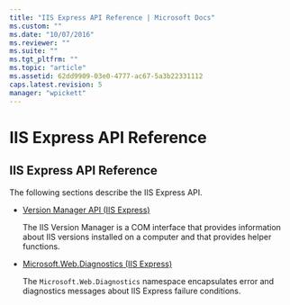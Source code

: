 ```yaml
---
title: "IIS Express API Reference | Microsoft Docs"
ms.custom: ""
ms.date: "10/07/2016"
ms.reviewer: ""
ms.suite: ""
ms.tgt_pltfrm: ""
ms.topic: "article"
ms.assetid: 62dd9909-03e0-4777-ac67-5a3b22331112
caps.latest.revision: 5
manager: "wpickett"
---
```

# IIS Express API Reference
## IIS Express API Reference  
 The following sections describe the IIS Express API.  
  
-   [Version Manager API (IIS Express)](../../extensions/express-api-reference/version-manager-api-iis-express.md)  
  
     The IIS Version Manager is a COM interface that provides information about IIS versions installed on a computer and that provides helper functions.  
  
-   [Microsoft.Web.Diagnostics (IIS Express)](../../extensions/express-api-reference/microsoft-web-diagnostics-iis-express.md)  
  
     The `Microsoft.Web.Diagnostics` namespace encapsulates error and diagnostics messages about IIS Express failure conditions.